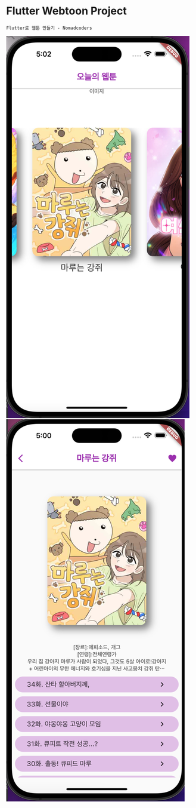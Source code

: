 # Flutter Webtoon Project

`Flutter로 웹툰 만들기 - Nomadcoders`  

![result2](/result2.png)  
![result](/result.png)  